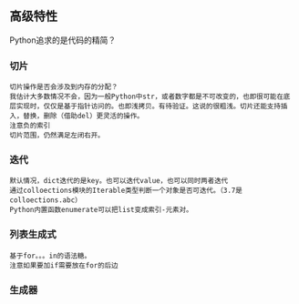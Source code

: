 ## 高级特性
Python追求的是代码的精简？

### 切片
	切片操作是否会涉及到内存的分配？
	我估计大多数情况不会，因为一般Python中str，或者数字都是不可改变的，也即很可能在底层实现时，仅仅是基于指针访问的。也即浅拷贝。有待验证。这说的很粗浅。切片还能支持插入，替换，删除（借助del）更灵活的操作。
	注意负的索引
	切片范围，仍然满足左闭右开。
	
### 迭代
	默认情况，dict迭代的是key。也可以迭代value，也可以同时两者迭代
	通过colloections模块的Iterable类型判断一个对象是否可迭代。（3.7是colloections.abc）
	Python内置函数enumerate可以把list变成索引-元素对。
	
### 列表生成式
	基于for。。。in的语法糖。
	注意如果要加if需要放在for的后边
	
### 生成器
	